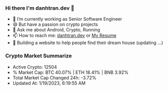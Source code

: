 ### Hi there I'm danhtran.dev 👋

- 🔭 I’m currently working as Senior Software Engineer
- 😄 But have a passion on crypto projects
- 💬 Ask me about Android, Crypto, Running 
- 📫 How to reach me: <a href="https://danhtran.dev" target="_blank">danhtran.dev</a> or <a href="Dan-Resume.pdf" target="_blank">My Resume</a>
- 🌱 Building a website to help people find their dream house (updating ...)

### Crypto Market Summarize
- Active Crypto: 12504
- % Market Cap: BTC 40.07% | ETH 18.41% | BNB 3.92%
- Total Market Cap Changed 24h: -3.72%
- Updated At: 1/19/2023, 6:19:55 AM
